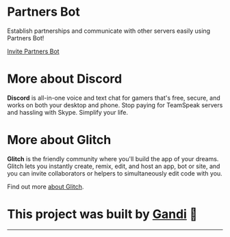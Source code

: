 Partners Bot
=========================  
  
Establish partnerships and communicate with other servers easily using Partners Bot!

[Invite Partners Bot](https://discordapp.com/oauth2/authorize?&client_id=689958988867174401&scope=bot&permissions=67624000)

# More about Discord
  
**Discord** is all-in-one voice and text chat for gamers that's free, secure, and works on both your desktop and phone. Stop paying for TeamSpeak servers and hassling with Skype. Simplify your life.

# More about Glitch

**Glitch** is the friendly community where you'll build the app of your dreams. Glitch lets you instantly create, remix, edit, and host an app, bot or site, and you can invite collaborators or helpers to simultaneously edit code with you.

Find out more [about Glitch](https://glitch.com/about).


# This project was built by [Gandi](https://github.com/edojs) 🎉
-------------------
 
